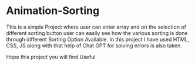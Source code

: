 # Animation-Sorting
This is a simple Project where user can enter array and on the selection of different sorting button user can easily see how the various sorting is done through different Sorting Option Available. In this project I have used HTML, CSS, JS along with that help of Chat GPT for solving errors is also taken. 

Hope this project you will find Useful
